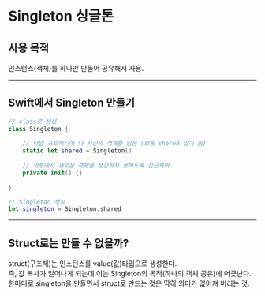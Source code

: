 # Singleton 싱글톤

## 사용 목적
인스턴스(객체)를 하나만 만들어 공유해서 사용.
***


## Swift에서 Singleton 만들기
```swift
// class로 생성
class Singleton {
    
    // 타입 프로퍼티에 나 자신의 객체를 담음 (보통 shared 많이 씀)
    static let shared = Singleton()
    
    // 외부에서 새로운 객체를 생성하지 못하도록 접근제어
    private init() {}
    
}

// Singleton 생성
let singleton = Singleton.shared
```
***

## Struct로는 만들 수 없을까?
struct(구조체)는 인스턴스를 value(값)타입으로 생성한다.   
즉, 값 복사가 일어나게 되는데 이는 Singleton의 목적(하나의 객체 공유)에 어긋난다.   
한마디로 singleton을 만들면서 struct로 만드는 것은 딱히 의미가 없어져 버리는 것.